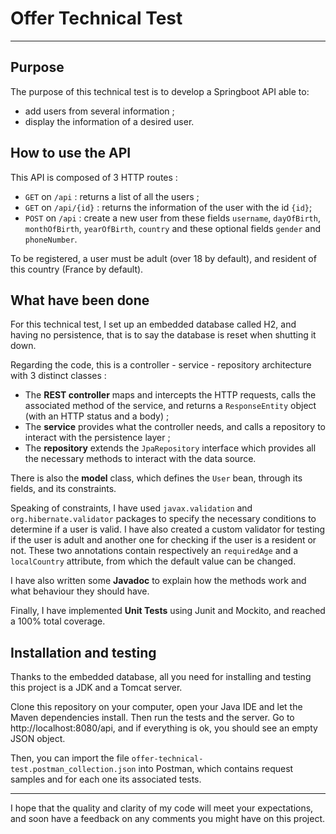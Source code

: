 # Offer Technical Test
**********

## Purpose
The purpose of this technical test is to develop a Springboot API able to:
* add users from several information ;
* display the information of a desired user.


## How to use the API
This API is composed of 3 HTTP routes : 
* `GET` on `/api` : returns a list of all the users ;
* `GET` on `/api/{id}` : returns the information of the user with the id `{id}`;
* `POST` on `/api` : create a new user from these fields `username`, `dayOfBirth`, `monthOfBirth`, `yearOfBirth`,
`country` and these optional fields `gender` and `phoneNumber`.

To be registered, a user must be adult (over 18 by default), and resident of this country (France by default).


## What have been done
For this technical test, I set up an embedded database called H2, and having no persistence, that is to say the database
is reset when shutting it down. 

Regarding the code, this is a controller - service - repository architecture with 3 distinct classes :
* The **REST controller** maps and intercepts the HTTP requests, calls the associated method of the service, and returns 
a `ResponseEntity` object (with an HTTP status and a body) ;
* The **service** provides what the controller needs, and calls a repository to interact with the persistence layer ;
* The **repository** extends the `JpaRepository` interface which provides all the necessary methods to interact with the
data source.

There is also the **model** class, which defines the `User` bean, through its fields, and its constraints.

Speaking of constraints, I have used `javax.validation` and `org.hibernate.validator` packages to specify the necessary
conditions to determine if a user is valid. I have also created a custom validator for testing if the user is adult
and another one for checking if the user is a resident or not. These two annotations contain respectively an 
`requiredAge` and a `localCountry` attribute, from which the default value can be changed.

I have also written some **Javadoc** to explain how the methods work and what behaviour they should have.

Finally, I have implemented **Unit Tests** using Junit and Mockito, and reached a 100% total coverage.


## Installation and testing
Thanks to the embedded database, all you need for installing and testing this project is a JDK and a Tomcat server.

Clone this repository on your computer, open your Java IDE and let the Maven dependencies install. Then run the tests
and the server. Go to http://localhost:8080/api, and if everything is ok, you should see an empty JSON object.

Then, you can import the file `offer-technical-test.postman_collection.json` into Postman, which contains request
samples and for each one its associated tests.

**********
I hope that the quality and clarity of my code will meet your expectations, and soon have a feedback on any comments 
you might have on this project.